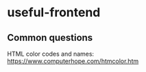 # useful-frontend

## Common questions
HTML color codes and names: https://www.computerhope.com/htmcolor.htm
